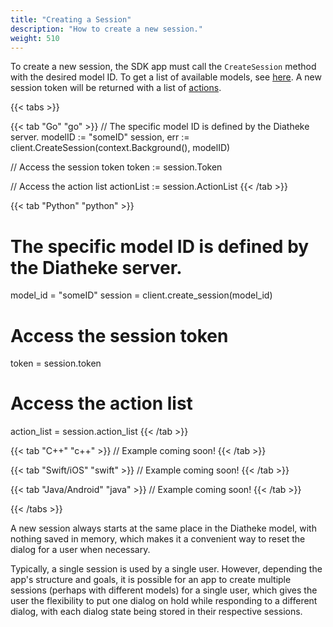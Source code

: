 ```yaml
---
title: "Creating a Session"
description: "How to create a new session."
weight: 510
---
```


To create a new session, the SDK app must call the `CreateSession` method
with the desired model ID. To get a list of available models, see
[here](../../connecting/#models). A new session token will be returned
with a list of [actions](../actions).

{{< tabs >}}

{{< tab "Go" "go" >}}
// The specific model ID is defined by the Diatheke server.
modelID := "someID"
session, err := client.CreateSession(context.Background(), modelID)

// Access the session token
token := session.Token

// Access the action list
actionList := session.ActionList
{{< /tab >}}

{{< tab "Python" "python" >}}
# The specific model ID is defined by the Diatheke server.
model_id = "someID"
session = client.create_session(model_id)

# Access the session token
token = session.token

# Access the action list
action_list = session.action_list
{{< /tab >}}

{{< tab "C++" "c++" >}}
// Example coming soon!
{{< /tab >}}

{{< tab "Swift/iOS" "swift" >}}
// Example coming soon!
{{< /tab >}}

{{< tab "Java/Android" "java" >}}
// Example coming soon!
{{< /tab >}}

{{< /tabs >}}


A new session always starts at the same place in the Diatheke model, with
nothing saved in memory, which makes it a convenient way to reset the
dialog for a user when necessary. 

Typically, a single session is used by a single user. However, depending
the app's structure and goals, it is possible for an app to create
multiple sessions (perhaps with different models) for a single user, which
gives the user the flexibility to put one dialog on hold while responding
to a different dialog, with each dialog state being stored in their
respective sessions.

